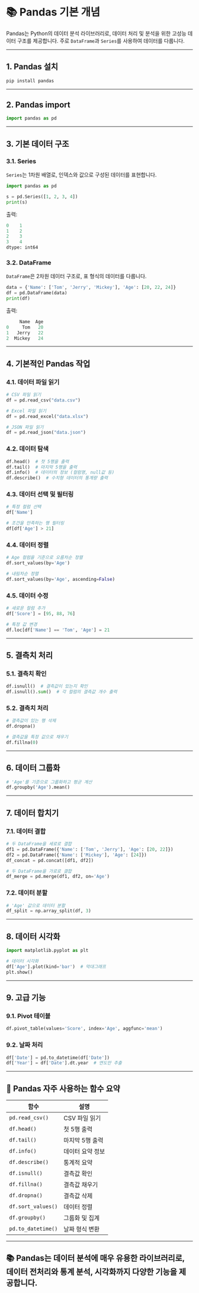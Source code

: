 
# 📚 Pandas 기본 개념

Pandas는 Python의 데이터 분석 라이브러리로, 데이터 처리 및 분석을 위한 고성능 데이터 구조를 제공합니다. 주로 `DataFrame`과 `Series`를 사용하여 데이터를 다룹니다.

---

## 1. Pandas 설치

```bash
pip install pandas
```

---

## 2. Pandas import

```python
import pandas as pd
```

---

## 3. 기본 데이터 구조

### 3.1. Series

`Series`는 1차원 배열로, 인덱스와 값으로 구성된 데이터를 표현합니다.

```python
import pandas as pd

s = pd.Series([1, 2, 3, 4])
print(s)
```

출력:
```python
0    1
1    2
2    3
3    4
dtype: int64
```

### 3.2. DataFrame

`DataFrame`은 2차원 데이터 구조로, 표 형식의 데이터를 다룹니다.

```python
data = {'Name': ['Tom', 'Jerry', 'Mickey'], 'Age': [20, 22, 24]}
df = pd.DataFrame(data)
print(df)
```

출력:
```python
     Name  Age
0     Tom   20
1   Jerry   22
2  Mickey   24
```

---

## 4. 기본적인 Pandas 작업

### 4.1. 데이터 파일 읽기

```python
# CSV 파일 읽기
df = pd.read_csv("data.csv")

# Excel 파일 읽기
df = pd.read_excel("data.xlsx")

# JSON 파일 읽기
df = pd.read_json("data.json")
```

### 4.2. 데이터 탐색

```python
df.head()  # 첫 5행을 출력
df.tail()  # 마지막 5행을 출력
df.info()  # 데이터의 정보 (컬럼명, null값 등)
df.describe()  # 수치형 데이터의 통계량 출력
```

### 4.3. 데이터 선택 및 필터링

```python
# 특정 컬럼 선택
df['Name']

# 조건을 만족하는 행 필터링
df[df['Age'] > 21]
```

### 4.4. 데이터 정렬

```python
# Age 컬럼을 기준으로 오름차순 정렬
df.sort_values(by='Age')

# 내림차순 정렬
df.sort_values(by='Age', ascending=False)
```

### 4.5. 데이터 수정

```python
# 새로운 컬럼 추가
df['Score'] = [95, 88, 76]

# 특정 값 변경
df.loc[df['Name'] == 'Tom', 'Age'] = 21
```

---

## 5. 결측치 처리

### 5.1. 결측치 확인

```python
df.isnull()  # 결측값이 있는지 확인
df.isnull().sum()  # 각 컬럼의 결측값 개수 출력
```

### 5.2. 결측치 처리

```python
# 결측값이 있는 행 삭제
df.dropna()

# 결측값을 특정 값으로 채우기
df.fillna(0)
```

---

## 6. 데이터 그룹화

```python
# 'Age'를 기준으로 그룹화하고 평균 계산
df.groupby('Age').mean()
```

---

## 7. 데이터 합치기

### 7.1. 데이터 결합

```python
# 두 DataFrame을 세로로 결합
df1 = pd.DataFrame({'Name': ['Tom', 'Jerry'], 'Age': [20, 22]})
df2 = pd.DataFrame({'Name': ['Mickey'], 'Age': [24]})
df_concat = pd.concat([df1, df2])

# 두 DataFrame을 가로로 결합
df_merge = pd.merge(df1, df2, on='Age')
```

### 7.2. 데이터 분할

```python
# 'Age' 값으로 데이터 분할
df_split = np.array_split(df, 3)
```

---

## 8. 데이터 시각화

```python
import matplotlib.pyplot as plt

# 데이터 시각화
df['Age'].plot(kind='bar')  # 막대그래프
plt.show()
```

---

## 9. 고급 기능

### 9.1. Pivot 테이블

```python
df.pivot_table(values='Score', index='Age', aggfunc='mean')
```

### 9.2. 날짜 처리

```python
df['Date'] = pd.to_datetime(df['Date'])
df['Year'] = df['Date'].dt.year  # 연도만 추출
```

---

## 📝 Pandas 자주 사용하는 함수 요약

| 함수 | 설명 |
|------|------|
| `pd.read_csv()` | CSV 파일 읽기 |
| `df.head()` | 첫 5행 출력 |
| `df.tail()` | 마지막 5행 출력 |
| `df.info()` | 데이터 요약 정보 |
| `df.describe()` | 통계적 요약 |
| `df.isnull()` | 결측값 확인 |
| `df.fillna()` | 결측값 채우기 |
| `df.dropna()` | 결측값 삭제 |
| `df.sort_values()` | 데이터 정렬 |
| `df.groupby()` | 그룹화 및 집계 |
| `pd.to_datetime()` | 날짜 형식 변환 |

---

## 📚 Pandas는 데이터 분석에 매우 유용한 라이브러리로, 데이터 전처리와 통계 분석, 시각화까지 다양한 기능을 제공합니다.

